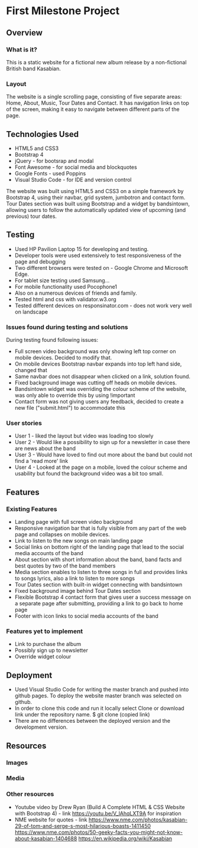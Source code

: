 # First Milestone Project

## Overview

### What is it?

This is a static website for a fictional new album release by a non-fictional British band Kasabian.

### Layout

The website is a single scrolling page, consisting of five separate areas: Home, About, Music, Tour Dates and Contact. It has navigation links on top of the screen, making it easy to navigate between different parts of the page.

## Technologies Used

- HTML5 and CSS3
- Bootstrap 4
- jQuery - for bootsrap and modal
- Font Awesome - for social media and blockquotes
- Google Fonts - used Poppins
- Visual Studio Code - for IDE and version control

The website was built using HTML5 and CSS3 on a simple framework by Bootstrap 4, using their navbar, grid system, jumbotron and contact form.
Tour Dates section was built using Bootstrap and a widget by bandsintown, allowing users to follow the automatically updated view of upcoming (and previous) tour dates.


## Testing

- Used HP Pavilion Laptop 15 for developing and testing. 
- Developer tools were used extensively to test responsiveness of the page and debugging
- Two different browsers were tested on - Google Chrome and Microsoft Edge.
- For tablet size testing used Samsung...
- For mobile functionality used Pocophone1
- Also on a numerous devices of friends and family.
- Tested html and css with validator.w3.org
- Tested different devices on responsinator.com - does not work very well on landscape

### Issues found during testing and solutions
During testing found following issues:
- Full screen video background was only showing left top corner on mobile devices. Decided to modify that.
- On mobile devices Bootstrap navbar expands into top left hand side, changed that
- Same navbar does not disappear when clicked on a link, solution found.
- Fixed background image was cutting off heads on mobile devices.
- Bandsintown widget was overriding the colour scheme of the website, was only able to override this by using !important
- Contact form was not giving users any feedback, decided to create a new file ("submit.html") to accommodate this


### User stories
- User 1 - liked the layout but video was loading too slowly
- User 2 - Would like a possibility to sign up for a newsletter in case there are news about the band
- User 3 - Would have loved to find out more about the band but could not find a 'read more' link
- User 4 - Looked at the page on a mobile, loved the colour scheme and usability but found the background video was a bit too small.

## Features

### Existing Features

* Landing page with full screen video background
* Responsive navigation bar that is fully visible from any part of the web page and collapses on mobile devices.
* Link to listen to the new songs on main landing page
* Social links on bottom right of the landing page that lead to the social media accounts of the band
* About section with short information about the band, band facts and best quotes by two of the band members
* Media section enables to listen to three songs in full and provides links to songs lyrics, also a link to listen to more songs
* Tour Dates section with built-in widget connecting with bandsintown
* Fixed background image behind Tour Dates section
* Flexible Bootstrap 4 contact form that gives user a success message on a separate page after submitting, providing a link to go back to home page
* Footer with icon links to social media accounts of the band


### Features yet to implement
* Link to purchase the album
* Possibly sign up to newsletter
* Override widget colour

## Deployment

* Used Visual Studio Code for writing the master branch and pushed into github pages. To deploy the website master branch was selected on github.
* In order to clone this code and run it locally select Clone or download link under the repository name.
$ git clone (copied link)
* There are no differences between the deployed version and the development version.


## Resources

### Images

### Media

### Other resources

* Youtube video by Drew Ryan (Build A Complete HTML & CSS Website with Bootstrap 4) - link https://youtu.be/V_lAhqLXT9A for inspiration
* NME website for quotes - link https://www.nme.com/photos/kasabian-29-of-tom-and-serge-s-most-hilarious-boasts-1411450
https://www.nme.com/photos/50-geeky-facts-you-might-not-know-about-kasabian-1404688
https://en.wikipedia.org/wiki/Kasabian
